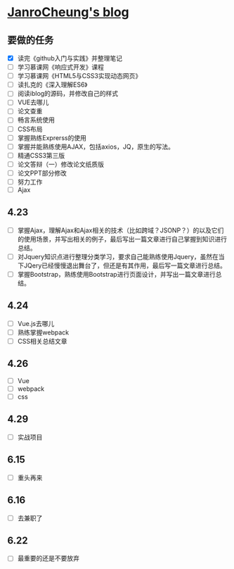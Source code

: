 # [JanroCheung's blog](https://angelpray.github.io)

## 要做的任务
- [x] 读完《github入门与实践》并整理笔记
- [ ] 学习慕课网《响应式开发》课程
- [ ] 学习慕课网《HTML5与CSS3实现动态网页》
- [ ] 读扎克的《深入理解ES6》
- [ ] 阅读iblog的源码，并修改自己的样式
- [ ] VUE去哪儿
- [ ] 论文查重
- [ ] 畅言系统使用
- [ ] CSS布局
- [ ] 掌握熟练Exprerss的使用
- [ ] 掌握并能熟练使用AJAX，包括axios，JQ，原生的写法。
- [ ] 精通CSS3第三版 
- [ ] 论文答辩（一）修改论文纸质版
- [ ] 论文PPT部分修改
- [ ] 努力工作
- [ ] Ajax

## 4.23

- [ ] 掌握Ajax，理解Ajax和Ajax相关的技术（比如跨域？JSONP？）的以及它们的使用场景，并写出相关的例子，最后写出一篇文章进行自己掌握到知识进行总结。
- [ ] 对Jquery知识点进行整理分类学习，要求自己能熟练使用Jquery，虽然在当下JQery已经慢慢退出舞台了，但还是有其作用，最后写一篇文章进行总结。
- [ ] 掌握Bootstrap，熟练使用Bootstrap进行页面设计，并写出一篇文章进行总结。

## 4.24

- [ ] Vue.js去哪儿
- [ ] 熟练掌握webpack
- [ ] CSS相关总结文章

## 4.26

- [ ] Vue
- [ ] webpack
- [ ] css

## 4.29 
- [ ] 实战项目 

## 6.15
- [ ] 重头再来

## 6.16
- [ ] 去兼职了 

## 6.22

- [ ] 最重要的还是不要放弃
